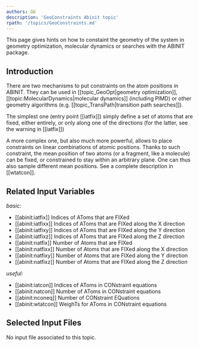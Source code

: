 ```yaml
---
authors: GG
description: 'GeoConstraints Abinit topic'
rpath: '/topics/GeoConstraints.md'
---
```

<!--
This file is automatically generated by mksite.py. All changes will be lost.
Change the input yaml files or the python code
-->

This page gives hints on how to constaint the geometry of the system in geometry optimization, molecular
dynamics or searches with the ABINIT package.

## Introduction

There are two mechanisms to put constraints on the atom positions in ABINIT.
They can be used in [[topic_GeoOpt|geometry optimization]],
[[topic:MolecularDynamics|molecular dynamics]] (including PIMD) or other
geometry algorithms (e.g. [[topic_TransPath|transition path searches]]).

The simplest one (entry point [[iatfix]]) simply define a set of atoms that
are fixed, either entirely, or only along one of the directions (for the
latter, see the warning in [[iatfix]])

A more complex one, but also much more powerful, allows to place constraints
on linear combinations of atomic positions. Thanks to such constraint, the
mean position of two atoms (or a fragment, like a molecule) can be fixed, or
constrained to stay within an arbitrary plane. One can thus also sample
different mean positions. See a complete description in [[wtatcon]].



## Related Input Variables

*basic:*

- [[abinit:iatfix]]  Indices of AToms that are FIXed 
- [[abinit:iatfixx]]  Indices of AToms that are FIXed along the X direction
- [[abinit:iatfixy]]  Indices of AToms that are FIXed along the Y direction
- [[abinit:iatfixz]]  Indices of AToms that are FIXed along the Z direction
- [[abinit:natfix]]  Number of Atoms that are FIXed
- [[abinit:natfixx]]  Number of Atoms that are FIXed along the X direction
- [[abinit:natfixy]]  Number of Atoms that are FIXed along the Y direction
- [[abinit:natfixz]]  Number of Atoms that are FIXed along the Z direction
 
*useful:*

- [[abinit:iatcon]]  Indices of AToms in CONstraint equations
- [[abinit:natcon]]  Number of AToms in CONstraint equations
- [[abinit:nconeq]]  Number of CONstraint EQuations
- [[abinit:wtatcon]]  WeighTs for AToms in CONstraint equations
 

## Selected Input Files

No input file associated to this topic.


